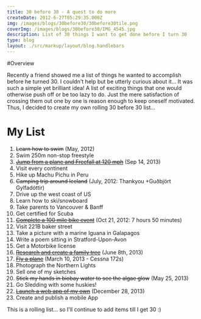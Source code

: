 ```yaml
---
title: 30 before 30 - A quest to do more
createDate: 2012-6-27T05:29:35.000Z
img: /images/blogs/30before30/30before30tile.png
coverImg: /images/blogs/30before30/IMG_4545.jpg
description: List of 30 things I want to get done before I turn 30
type: blog
layout: ./src/markup/layout/blog.handlebars
---
```


#Overview

Recently a friend showed me a list of things he wanted to accomplish before he turned 30. I couldn't help but be utterly curious about it... It was such a simple yet brilliant idea! A list of exciting things that one would otherwise push off or be too lazy to do. Just the mere satisfaction of crossing them out one by one is reason enough to keep oneself motivated. Thus, I decided to create my own rolling 30 before 30 list...

# My List

1. ~~Learn how to swim~~ (May, 2012)
2. Swim 250m non-stop freestyle
3. [~~Jump from a plane and Freefall at 120 mph~~](freefall.html) (Sep 14, 2013)
4. Visit every continent
5. Hike up Machu Pichu in Peru
6. ~~Camping trip around Iceland~~ (July, 2012: Thankyou +Guðbjört Gylfadóttir)
7. Drive up the west coast of US
8. Learn how to ski/snowboard
9. Take parents to Vancouver & Banff
10. Get certified for Scuba 
11. [~~Complete a 100 mile bike event~~](cycling.html) (Oct 21, 2012: 7 hours 50 minutes)
12. Visit 221B baker street
13. Take a picture with a marine Iguana in Galapagos
14. Write a poem sitting in Stratford-Upon-Avon
15. Get a Motorbike license 
16. [~~Research and create a family tree~~](create-family-tree.html) (June 8th, 2013) 
17. [~~Fly a plane~~](flying.html) (March 10, 2013 - Cessna 172s)
18. Photograph the Northern Lights 
19. Sell one of my sketches 
20. ~~Stick my hands in biobay water to see the algae glow~~ (May 25, 2013)
21. Go Sledding with some huskies! 
22. [~~Launch a web app of my own~~](../projects/yogoals.html) (December 28, 2013)
23. Create and publish a mobile App

This is a rolling list... so I'll continue to add items till I get 30 :)

